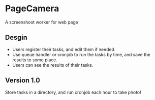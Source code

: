 # PageCamera
A screenshoot worker for web page

## Desgin

* Users register their tasks, and edit them if needed.
* Use queue handler or cronjob to run the tasks by time, and save the results to some place.
* Users can see the results of their tasks.

## Version 1.0

Store tasks in a directory, and run cronjob each hour to take photo!